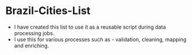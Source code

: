 # Brazil-Cities-List

- I have created this list to use it as a reusable script during data processing jobs.
- I use this for various processes such as - validation, cleaning, mapping and enriching.
